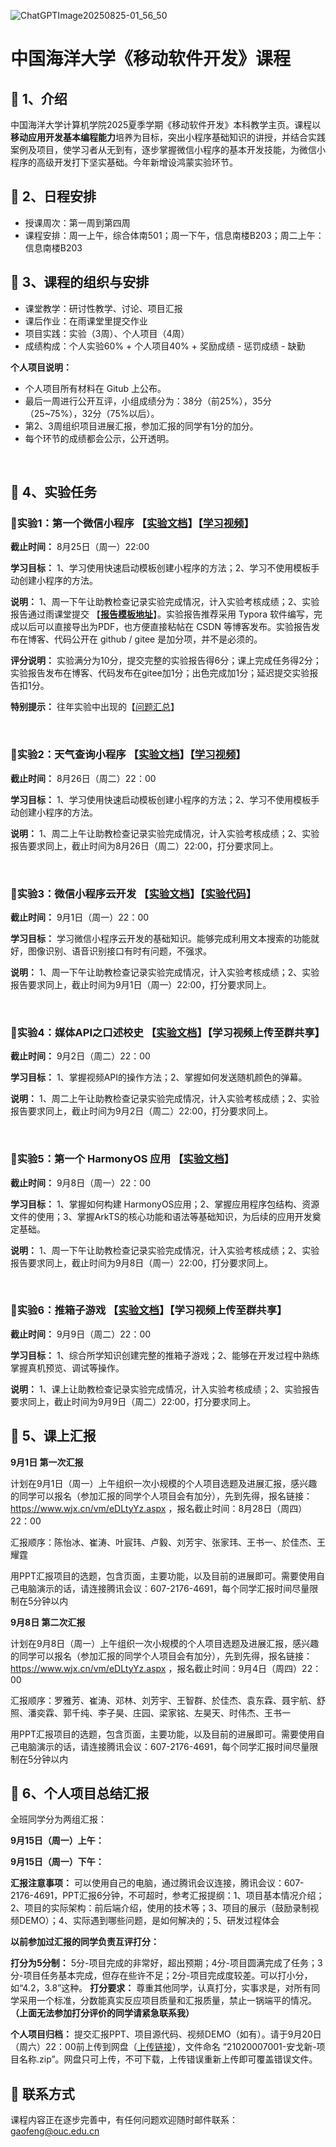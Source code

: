 ![ChatGPTImage20250825-01_56_50](https://gaopursuit.oss-cn-beijing.aliyuncs.com/img/2025/ChatGPTImage20250825-01_56_50.jpg)

# 中国海洋大学《移动软件开发》课程

## 🎉 1、介绍

中国海洋大学计算机学院2025夏季学期《移动软件开发》本科教学主页。课程以**移动应用开发基本编程能力**培养为目标，突出小程序基础知识的讲授，并结合实践案例及项目，使学习者从无到有，逐步掌握微信小程序的基本开发技能，为微信小程序的高级开发打下坚实基础。今年新增设鸿蒙实验环节。

## 🎯 2、日程安排

- 授课周次：第一周到第四周
- 课程安排：周一上午，综合体南501；周一下午，信息南楼B203；周二上午：信息南楼B203

##  🚀 3、课程的组织与安排

- 课堂教学：研讨性教学、讨论、项目汇报
- 课后作业：在雨课堂里提交作业
- 项目实践：实验（3周）、个人项目（4周）
- 成绩构成：个人实验60% + 个人项目40% + 奖励成绩 - 惩罚成绩 - 缺勤



**个人项目说明：**

- 个人项目所有材料在 Gitub 上公布。
- 最后一周进行公开互评，小组成绩分为：38分（前25%），35分（25~75%），32分（75%以后）。
- 第2、3周组织项目进展汇报，参加汇报的同学有1分的加分。
- 每个环节的成绩都会公示，公开透明。


<br>

## 🧩 4、实验任务

### 🚩实验1：第一个微信小程序 【[实验文档](https://gitee.com/gaopursuit/mobile_software/raw/master/lab/lab1.pdf)】【[学习视频](https://www.bilibili.com/video/BV1i4411c7dU?p=2)】

**截止时间：**  8月25日（周一）22:00 

**学习目标：** 1、学习使用快速启动模板创建小程序的方法；2、学习不使用模板手动创建小程序的方法。

**说明：** 1、周一下午让助教检查记录实验完成情况，计入实验考核成绩；2、实验报告通过雨课堂提交 【**[报告模板地址](https://gaopursuit.oss-cn-beijing.aliyuncs.com/2022/report_template.md)**】。实验报告推荐采用 Typora 软件编写，完成以后可以直接导出为PDF，也方便直接粘帖在 CSDN 等博客发布。实验报告发布在博客、代码公开在 github / gitee 是加分项，并不是必须的。

**评分说明：** 实验满分为10分，提交完整的实验报告得6分；课上完成任务得2分；实验报告发布在博客、代码发布在gitee加1分；出色完成加1分；延迟提交实验报告扣1分。

**特别提示：** 往年实验中出现的【[问题汇总](https://gaopursuit.oss-cn-beijing.aliyuncs.com/2025/mobileDev-pro1.pdf)】

<br>

### 🚩实验2：天气查询小程序 【[实验文档](https://gitee.com/gaopursuit/mobile_software/raw/master/lab/lab2.pdf)】【[学习视频](https://www.bilibili.com/video/BV1i4411c7dU/?p=10)】

**截止时间：** 8月26日（周二）22：00

**学习目标：** 1、学习使用快速启动模板创建小程序的方法；2、学习不使用模板手动创建小程序的方法。

**说明：** 1、周二上午让助教检查记录实验完成情况，计入实验考核成绩；2、实验报告要求同上，截止时间为8月26日（周二）22:00，打分要求同上。

<br>

### 🚩实验3：微信小程序云开发 【[实验文档](https://developers.weixin.qq.com/community/develop/article/doc/0008aa90bc4e68c6a39f8b7e956813)】【[实验代码](https://gitee.com/xxwan/garbage-sorting-applet)】

**截止时间：** 9月1日（周一）22：00

**学习目标：** 学习微信小程序云开发的基础知识。能够完成利用文本搜索的功能就好，图像识别、语音识别接口有时有问题，不强求。

**说明：** 1、周一下午让助教检查记录实验完成情况，计入实验考核成绩；2、实验报告要求同上，截止时间为9月1日（周一）22:00，打分要求同上。

<br>

### 🚩实验4：媒体API之口述校史 【[实验文档](https://gitee.com/gaopursuit/mobile_software/raw/master/lab/lab4.pdf)】【学习视频上传至群共享】

**截止时间：** 9月2日（周二）22：00

**学习目标：** 1、掌握视频API的操作方法；2、掌握如何发送随机颜色的弹幕。

**说明：** 1、周二上午让助教检查记录实验完成情况，计入实验考核成绩；2、实验报告要求同上，截止时间为9月2日（周二）22:00，打分要求同上。

<br>

### 🚩实验5：第一个 HarmonyOS 应用 【[实验文档](https://gaopursuit.oss-cn-beijing.aliyuncs.com/2025/mobileDev-lab5.pdf)】

**截止时间：** 9月8日（周一）22：00

**学习目标：** 1、掌握如何构建 HarmonyOS应用；2、掌握应用程序包结构、资源文件的使用；3、掌握ArkTS的核心功能和语法等基础知识，为后续的应用开发奠定基础。

**说明：** 1、周一下午让助教检查记录实验完成情况，计入实验考核成绩；2、实验报告要求同上，截止时间为9月8日（周一）22:00，打分要求同上。

<br>

### 🚩实验6：推箱子游戏 【[实验文档](https://gitee.com/gaopursuit/mobile_software/raw/master/lab/lab6.pdf)】【学习视频上传至群共享】

**截止时间：** 9月9日（周二）22：00

**学习目标：**   1、综合所学知识创建完整的推箱子游戏；2、能够在开发过程中熟练掌握真机预览、调试等操作。

**说明：** 1、课上让助教检查记录实验完成情况，计入实验考核成绩；2、实验报告要求同上，截止时间为9月9日（周二）22:00，打分要求同上。


## 🎈 5、课上汇报

**9月1日 第一次汇报**

计划在9月1日（周一）上午组织一次小规模的个人项目选题及进展汇报，感兴趣的同学可以报名（参加汇报的同学个人项目会有加分），先到先得，报名链接：https://www.wjx.cn/vm/eDLtyYz.aspx ，报名截止时间：8月28日（周四）22：00

汇报顺序：陈怡冰、崔涛、叶宸玮、卢毅、刘芳宇、张家玮、王书一、於佳杰、王耀霆

用PPT汇报项目的选题，包含页面，主要功能，以及目前的进展即可。需要使用自己电脑演示的话，请连接腾讯会议：607-2176-4691，每个同学汇报时间尽量限制在5分钟以内
<br>

**9月8日 第二次汇报**

计划在9月8日（周一）上午组织一次小规模的个人项目选题及进展汇报，感兴趣的同学可以报名（参加汇报的同学个人项目会有加分），先到先得，报名链接：https://www.wjx.cn/vm/eDLtyYz.aspx ，报名截止时间：9月4日（周四）22：00

汇报顺序：罗雅芳、崔涛、邓林、刘芳宇、王智群、於佳杰、袁东霖、聂宇航、舒照、潘奕霖、郭千纯、李子昊、庄园、梁家铭、左昊天、时伟杰、王书一

用PPT汇报项目的选题，包含页面，主要功能，以及目前的进展即可。需要使用自己电脑演示的话，请连接腾讯会议：607-2176-4691，每个同学汇报时间尽量限制在5分钟以内
<br>

## 📰 6、个人项目总结汇报

全班同学分为两组汇报：

**9月15日（周一）上午：**  

**9月15日（周一）下午：** 

**汇报注意事项：** 可以使用自己的电脑，通过腾讯会议连接，腾讯会议：607-2176-4691，PPT汇报6分钟，不可超时，参考汇报提纲：1、项目基本情况介绍；2、项目的实际架构：前后端介绍，使用的技术等；3、项目的展示（鼓励录制视频DEMO）；4、实际遇到哪些问题，是如何解决的；5、研发过程体会

**以前参加过汇报的同学负责互评打分：** 

**打分为5分制：** 5分-项目完成的非常好，超出预期；4分-项目圆满完成了任务；3分-项目任务基本完成，但存在些许不足；2分-项目完成度较差。可以打小分，如“4.2，3.8”这种。 **打分要求：** 尊重其他同学，认真打分，实事求是，对所有同学采用一个标准，分数能真实反应项目质量和汇报质量，禁止一锅端平的情况。 **（上面无法参加打分评价的同学请紧急联系我）**

**个人项目归档：** 提交汇报PPT、项目源代码、视频DEMO（如有）。请于9月20日（周六）22：00前上传到网盘（[上传链接](https://www.jianguoyun.com/p/DVRzhEQQrKKIBhjh3oYGIAA)），文件命名 “21020007001-安戈新-项目名称.zip”。网盘只可上传，不可下载，上传错误重新上传即可覆盖错误文件。

## 📧 联系方式

课程内容正在逐步完善中，有任何问题欢迎随时邮件联系：gaofeng@ouc.edu.cn
